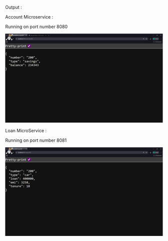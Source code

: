 Output :

Account Microservice :

Running on port number 8080

![img_2.png](img_2.png)



Loan MicroService :

Running on port number 8081

![img_1.png](img_1.png)